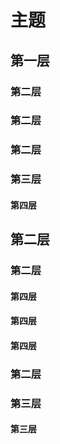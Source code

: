 # 主题
## 第一层

### 第二层
### 第二层
### 第二层
### 第三层
#### 第四层
## 第二层
### 第二层
#### 第四层
#### 第四层
#### 第四层
### 第二层

### 第三层
#### 第三层